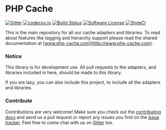 # PHP Cache

[![Gitter](https://badges.gitter.im/php-cache/cache.svg)](https://gitter.im/php-cache/cache?utm_source=badge&utm_medium=badge&utm_campaign=pr-badge)
[![codecov.io](https://codecov.io/github/php-cache/cache/coverage.svg?branch=master)](https://codecov.io/github/php-cache/cache?branch=master)
[![Build Status](https://travis-ci.org/php-cache/cache.svg?branch=master)](https://travis-ci.org/php-cache/cache)
[![Software License](https://img.shields.io/badge/license-MIT-brightgreen.svg?style=flat-square)](LICENSE)
[![StyleCI](https://styleci.io/repos/50789153/shield)](https://styleci.io/repos/50789153)

This is the main repository for all our cache adapters and libraries. To read about 
features like tagging and hierarchy support please read the shared documentation at [www.php-cache.com](http://www.php-cache.com). 

### Notice

This library is for development use. All pull requests to the adapters, and libraries included in here, should be made to this library.

If you are lazy, you can also include this project, to include all the adapters and libraries.

### Contribute

Contributions are very welcome! Make sure you check out the [contributing docs](CONTRIBUTING.md) and aend us a pull request or report any issues you find on the [issue tracker](http://issues.php-cache.com). Feel free to come chat with us on [Gitter](https://gitter.im/php-cache/cache?utm_source=badge&utm_medium=badge&utm_campaign=pr-badge) too.
